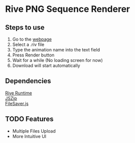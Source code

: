 # Rive PNG Sequence Renderer
## Steps to use
1. Go to the [webpage](https://covector.github.io/rive-png-renderer/)
2. Select a .riv file
3. Type the animation name into the text field
4. Press Render button
5. Wait for a while (No loading screen for now)
6. Download will start automatically

## Dependencies
[Rive Runtime](https://github.com/rive-app/rive-wasm)<br />
[JSZip](https://github.com/Stuk/jszip)<br />
[FileSaver.js](https://github.com/eligrey/FileSaver.js)

## TODO Features
- Multiple Files Upload
- More Intuitive UI